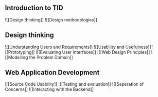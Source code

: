 ## Introduction to TID
![[Design thinking]]
![[Design methodologies]]

## Design thinking
![[Understanding Users and Requirements]]
![[Usability and Usefulness]]
![[Prototyping]]
![[Evaluating User Interfaces]]
![[Web Design Principles]]
![[Modelling the Problem Domain]]

## Web Application Development
![[Source Code Usability]]
![[Testing and evaluation]]
![[Seperation of Concerns]]
![[Interacting with the Backend]]
